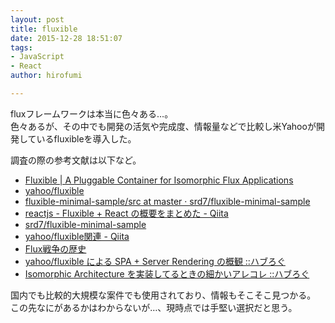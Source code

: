 ```yaml
---
layout: post
title: fluxible
date: 2015-12-28 18:51:07
tags:
- JavaScript
- React
author: hirofumi

---
```

fluxフレームワークは本当に色々ある…。  
色々あるが、その中でも開発の活気や完成度、情報量などで比較し米Yahooが開発しているfluxibleを導入した。

調査の際の参考文献は以下など。

-   [Fluxible | A Pluggable Container for Isomorphic Flux Applications](http://fluxible.io/)
-   [yahoo/fluxible](https://github.com/yahoo/fluxible)
-   [fluxible-minimal-sample/src at master · srd7/fluxible-minimal-sample](https://github.com/srd7/fluxible-minimal-sample/tree/master/src)
-   [reactjs - Fluxible + React の概要をまとめた - Qiita](http://qiita.com/srd7/items/85e89f16b1b390170579)
-   [srd7/fluxible-minimal-sample](https://github.com/srd7/fluxible-minimal-sample)
-   [yahoo/fluxible関連 - Qiita](http://qiita.com/kamijin_fanta/items/c82b234ed79666b64f57)
-   [Flux戦争の歴史](https://gist.github.com/fand/b465ca6785c502478384)
-   [yahoo/fluxible による SPA + Server Rendering の概観 ::ハブろぐ](https://havelog.ayumusato.com/develop/javascript/e675-spa_and_server_rendering_with_fluxible.html)
-   [Isomorphic Architecture を実装してるときの細かいアレコレ ::ハブろぐ](https://havelog.ayumusato.com/develop/javascript/e682-universal_architecture_tips.html)

国内でも比較的大規模な案件でも使用されており、情報もそこそこ見つかる。  
この先なにがあるかはわからないが…、現時点では手堅い選択だと思う。
